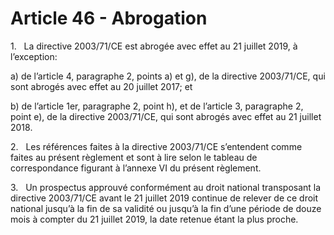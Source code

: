 # Article 46 - Abrogation


1.   La directive 2003/71/CE est abrogée avec effet au 21 juillet 2019, à l’exception:

a) de l’article 4, paragraphe 2, points a) et g), de la directive 2003/71/CE, qui sont abrogés avec effet au 20 juillet 2017; et

b) de l’article 1er, paragraphe 2, point h), et de l’article 3, paragraphe 2, point e), de la directive 2003/71/CE, qui sont abrogés avec effet au 21 juillet 2018.

2.   Les références faites à la directive 2003/71/CE s’entendent comme faites au présent règlement et sont à lire selon le tableau de correspondance figurant à l’annexe VI du présent règlement.

3.   Un prospectus approuvé conformément au droit national transposant la directive 2003/71/CE avant le 21 juillet 2019 continue de relever de ce droit national jusqu’à la fin de sa validité ou jusqu’à la fin d’une période de douze mois à compter du 21 juillet 2019, la date retenue étant la plus proche.
